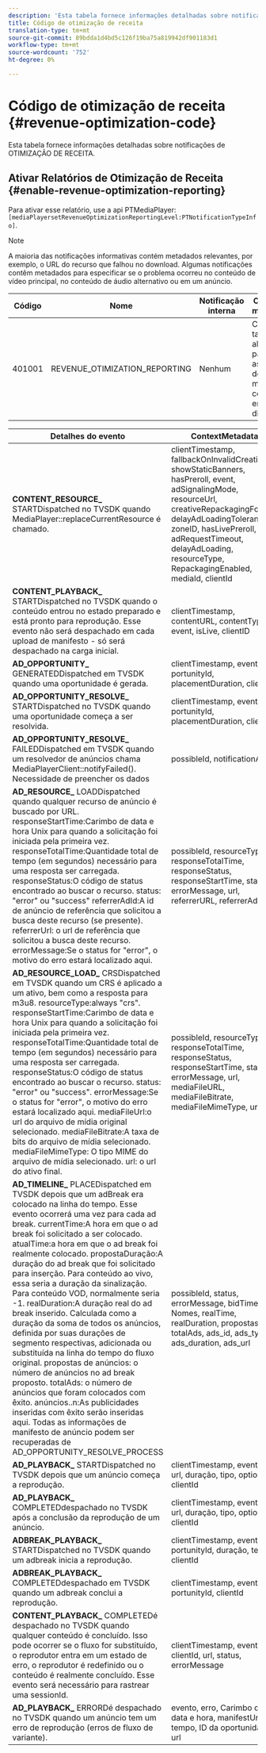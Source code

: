 ```yaml
---
description: 'Esta tabela fornece informações detalhadas sobre notificações de Otimização de Receita. '
title: Código de otimização de receita
translation-type: tm+mt
source-git-commit: 89bdda1d4bd5c126f19ba75a819942df901183d1
workflow-type: tm+mt
source-wordcount: '752'
ht-degree: 0%

---
```



# Código de otimização de receita {#revenue-optimization-code}

Esta tabela fornece informações detalhadas sobre notificações de OTIMIZAÇÃO DE RECEITA.

## Ativar Relatórios de Otimização de Receita {#enable-revenue-optimization-reporting}

Para ativar esse relatório, use a api PTMediaPlayer: `[mediaPlayersetRevenueOptimizationReportingLevel:PTNotificationTypeInfo]`.

>[!NOTE]
>
>A maioria das notificações informativas contém metadados relevantes, por exemplo, o URL do recurso que falhou no download. Algumas notificações contêm metadados para especificar se o problema ocorreu no conteúdo de vídeo principal, no conteúdo de áudio alternativo ou em um anúncio.

| Código | Nome | Notificação interna | Chaves de metadados | Comentários |
|---|---|---|---|---|
| 401001 | REVENUE_OTIMIZATION_REPORTING | Nenhum | Consulte a tabela abaixo para obter as chaves de metadados com base em eventos diferentes. | Nenhum |

| Detalhes do evento | ContextMetadata |
|---|---|
| **CONTENT_RESOURCE_** STARTDispatched no TVSDK quando MediaPlayer::replaceCurrentResource é chamado. | clientTimestamp, fallbackOnInvalidCreative, showStaticBanners, hasPreroll, event, adSignalingMode, resourceUrl, creativeRepackagingFormat, delayAdLoadingTolerance, zoneID, hasLivePreroll, adRequestTimeout, delayAdLoading, resourceType, RepackagingEnabled, mediaId, clientId |
| **CONTENT_PLAYBACK_** STARTDispatched no TVSDK quando o conteúdo entrou no estado preparado e está pronto para reprodução. Esse evento não será despachado em cada upload de manifesto - só será despachado na carga inicial. | clientTimestamp, contentURL, contentType, event, isLive, clientID |
| **AD_OPPORTUNITY_** GENERATEDDispatched em TVSDK quando uma oportunidade é gerada. | clientTimestamp, event, portunityId, placementDuration, clientId |
| **AD_OPPORTUNITY_RESOLVE_** STARTDispatched no TVSDK quando uma oportunidade começa a ser resolvida. | clientTimestamp, event, portunityId, placementDuration, clientId |
| **AD_OPPORTUNITY_RESOLVE_** FAILEDDispatched em TVSDK quando um resolvedor de anúncios chama MediaPlayerClient::notifyFailed(). Necessidade de preencher os dados | possibleId, notificationAD |
| **AD_RESOURCE_** LOADDispatched quando qualquer recurso de anúncio é buscado por URL. responseStartTime:Carimbo de data e hora Unix para quando a solicitação foi iniciada pela primeira vez. responseTotalTime:Quantidade total de tempo (em segundos) necessário para uma resposta ser carregada. responseStatus:O código de status encontrado ao buscar o recurso. status: &quot;error&quot; ou &quot;success&quot; referrerAdId:A id de anúncio de referência que solicitou a busca deste recurso (se presente). referrerUrl: o url de referência que solicitou a busca deste recurso. errorMessage:Se o status for &quot;error&quot;, o motivo do erro estará localizado aqui. | possibleId, resourceType, responseTotalTime, responseStatus, responseStartTime, status, errorMessage, url, referrerURL, referrerAdId |
| **AD_RESOURCE_LOAD_** CRSDispatched em TVSDK quando um CRS é aplicado a um ativo, bem como a resposta para m3u8. resourceType:always &quot;crs&quot;. responseStartTime:Carimbo de data e hora Unix para quando a solicitação foi iniciada pela primeira vez. responseTotalTime:Quantidade total de tempo (em segundos) necessário para uma resposta ser carregada. responseStatus:O código de status encontrado ao buscar o recurso. status: &quot;error&quot; ou &quot;success&quot;. errorMessage:Se o status for &quot;error&quot;, o motivo do erro estará localizado aqui. mediaFileUrl:o url do arquivo de mídia original selecionado. mediaFileBitrate:A taxa de bits do arquivo de mídia selecionado. mediaFileMimeType: O tipo MIME do arquivo de mídia selecionado. url: o url do ativo final. | possibleId, resourceType, responseTotalTime, responseStatus, responseStartTime, status, errorMessage, url, mediaFileURL, mediaFileBitrate, mediaFileMimeType, url |
| **AD_TIMELINE_** PLACEDispatched em TVSDK depois que um adBreak era colocado na linha do tempo. Esse evento ocorrerá uma vez para cada ad break. currentTime:A hora em que o ad break foi solicitado a ser colocado. atualTime:a hora em que o ad break foi realmente colocado. propostaDuração:A duração do ad break que foi solicitado para inserção. Para conteúdo ao vivo, essa seria a duração da sinalização. Para conteúdo VOD, normalmente seria -1. realDuration:A duração real do ad break inserido. Calculada como a duração da soma de todos os anúncios, definida por suas durações de segmento respectivas, adicionada ou substituída na linha do tempo do fluxo original. propostas de anúncios: o número de anúncios no ad break proposto. totalAds: o número de anúncios que foram colocados com êxito. anúncios..n:As publicidades inseridas com êxito serão inseridas aqui. Todas as informações de manifesto de anúncio podem ser recuperadas de AD_OPPORTUNITY_RESOLVE_PROCESS | possibleId, status, errorMessage, bidTime, Nomes, realTime, realDuration, propostasAds, totalAds, ads_id, ads_type, ads_duration, ads_url |
| **AD_PLAYBACK_** STARTDispatched no TVSDK depois que um anúncio começa a reprodução. | clientTimestamp, event, id, url, duração, tipo, optionId, clientId |
| **AD_PLAYBACK_** COMPLETEDdespachado no TVSDK após a conclusão da reprodução de um anúncio. | clientTimestamp, event, id, url, duração, tipo, optionId, clientId |
| **ADBREAK_PLAYBACK_** STARTDispatched no TVSDK quando um adbreak inicia a reprodução. | clientTimestamp, event, portunityId, duração, tempo, clientId |
| **ADBREAK_PLAYBACK_** COMPLETEDdespachado em TVSDK quando um adbreak conclui a reprodução. | clientTimestamp, event, portunityId, clientId |
| **CONTENT_PLAYBACK_** COMPLETEDé despachado no TVSDK quando qualquer conteúdo é concluído. Isso pode ocorrer se o fluxo for substituído, o reprodutor entra em um estado de erro, o reprodutor é redefinido ou o conteúdo é realmente concluído. Esse evento será necessário para rastrear uma sessionId. | clientTimestamp, event, clientId, url, status, errorMessage |
| **AD_PLAYBACK_** ERRORDé despachado no TVSDK quando um anúncio tem um erro de reprodução (erros de fluxo de variante). | evento, erro, Carimbo de data e hora, manifestUrl, tempo, ID da oportunidade, url |
